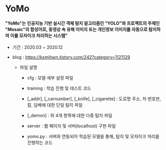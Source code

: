 # YoMo

#### **"YoMo"는 인공지능 기반 실시간 객체 탐지 알고리즘인 "YOLO"와 프로젝트의 주제인 "Mosaic"의 합성어로, 동영상 속 유해 이미지 또는 개인정보 이미지를 자동으로 탐지하여 이를 모자이크 처리하는 시스템"**

* 기간 : 2020.03 ~ 2020.12

* blog : https://kxmjhwn.tistory.com/242?category=1121129
  
  * 파일 설명
  
    * cfg : 모델 세부 설정 파일
    
    * training : 학습 진행 및 테스트 코드
    
    * [_addr], [_carnumber], [_knife], [_cigarette] : 도로명 주소, 차 번호판, 칼, 담배에 대한 단일 탐지 파일
    
    * [_demon] : 위 4개 항목에 대한 다중 탐지 파일
    
    * server : 웹 페이지 및 서버(localhost) 구현 파일
    
    * yomo.py : 서버와 연동되어 학습된 모델을 통해, 탐지 및 모자이크 처리를 진행하는 코드
